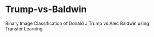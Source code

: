 # Trump-vs-Baldwin
Binary Image Classification of Donald J Trump vs Alec Baldwin using Transfer Learning

